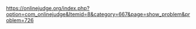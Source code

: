 https://onlinejudge.org/index.php?option=com_onlinejudge&Itemid=8&category=667&page=show_problem&problem=726